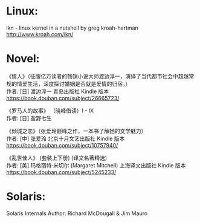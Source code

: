 Linux:
=====================================================================
lkn - linux kernel in a nutshell
        by greg kroah-hartman http://www.kroah.com/lkn/


Novel:
=====================================================================
《情人》（征服亿万读者的畅销小说大师渡边淳一，演绎了当代都市社会中超越常规的情爱生活，深度探讨婚姻是否就是爱情的归宿。）  
        作者:  [日] 渡边淳一  青岛出版社 Kindle 版本 https://book.douban.com/subject/26665723/

《罗马人的故事》 （晓峰借读）I - IX  
        作者:  [日] 盐野七生

《倾城之恋》（张爱玲巅峰之作，一本书了解她的文学魅力）  
        作者:  [中] 张爱玲 北京十月文艺出版社 Kindle 版本 https://book.douban.com/subject/10757940/

《乱世佳人》 (套装上下册) (译文名著精选)  
        作者:  [美] 玛格丽特·米切尔 (Margaret Mitchell) 上海译文出版社 Kindle 版本 https://book.douban.com/subject/5245233/


Solaris:
=====================================================================
Solaris Internals
        Author: Richard McDougall & Jim Mauro

